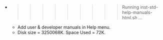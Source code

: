 * >>>>>>>>> Running inst-std-help-manuals-html.sh ...
  * Add user & developer manuals in Help menu.
  * Disk size = 3250068K. Space Used = 72K.
